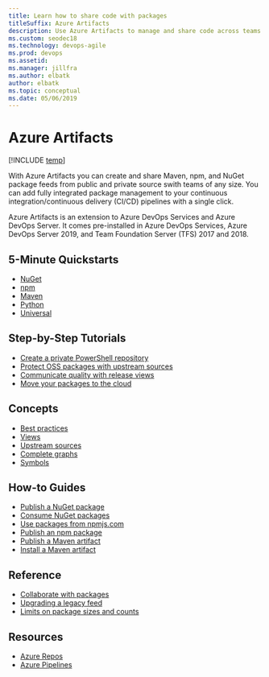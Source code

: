 ```yaml
---
title: Learn how to share code with packages 
titleSuffix: Azure Artifacts
description: Use Azure Artifacts to manage and share code across teams and platforms  
ms.custom: seodec18 
ms.technology: devops-agile
ms.prod: devops
ms.assetid:  
ms.manager: jillfra
ms.author: elbatk
author: elbatk
ms.topic: conceptual
ms.date: 05/06/2019
---
```


# Azure Artifacts

[!INCLUDE [temp](../_shared/version-tfs-2017-through-vsts.md)]  

With Azure Artifacts you can create and share Maven, npm, and NuGet package feeds from public and private source swith teams of any size. You can 
add fully integrated package management to your continuous integration/continuous delivery (CI/CD) pipelines with a single click.  

Azure Artifacts is an extension to Azure DevOps Services and Azure DevOps Server. It comes pre-installed in Azure DevOps Services, Azure DevOps Server 2019, and Team Foundation Server (TFS) 2017 and 2018.

## 5-Minute Quickstarts  

- [NuGet](../get-started-nuget.md)
- [npm](../get-started-npm.md)
- [Maven](../get-started-maven.md)
- [Python](../quickstarts/python-packages.md)
- [Universal](../quickstarts/universal-packages.md)

## Step-by-Step Tutorials

- [Create a private PowerShell repository](../tutorials/private-powershell-library.md)
- [Protect OSS packages with upstream sources](../tutorials/protect-oss-packages-with-upstream-sources.md)
- [Communicate quality with release views](../feeds/views.md)
- [Move your packages to the cloud](../nuget/move-from-fileshares.md)

## Concepts 
      
- [Best practices](../concepts/best-practices.md)
- [Views](../concepts/views.md)
- [Upstream sources](../concepts/upstream-sources.md)
- [Complete graphs](../concepts/package-graph.md)
- [Symbols](../concepts/symbols.md)


## How-to Guides

- [Publish a NuGet package](../nuget/publish.md)
- [Consume NuGet packages](../nuget/consume.md)
- [Use packages from npmjs.com](../npm/upstream-sources.md)
- [Publish an npm package](../npm/publish.md)
- [Publish a Maven artifact](../maven/publish.md)
- [Install a Maven artifact](../maven/install.md)

## Reference 

- [Collaborate with packages](../collaborate-with-packages.md)
- [Upgrading a legacy feed](../reference/feed-upgrade-learn-more.md)
- [Limits on package sizes and counts](../reference/limits.md)

## Resources 

- [Azure Repos](../repos/index.md)
- [Azure Pipelines](../pipelines/index.md)